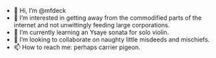 - 👋 Hi, I’m @mfdeck
- 👀 I’m interested in getting away from the commodified parts of the internet and not unwittingly feeding large corporations.
- 🌱 I’m currently learning an Ysaye sonata for solo violin.
- 💞️ I’m looking to collaborate on naughty little misdeeds and mischiefs.
- 📫 How to reach me: perhaps carrier pigeon.

<!---
mfdeck/mfdeck is a ✨ special ✨ repository because its `README.md` (this file) appears on your GitHub profile.
You can click the Preview link to take a look at your changes.
--->
